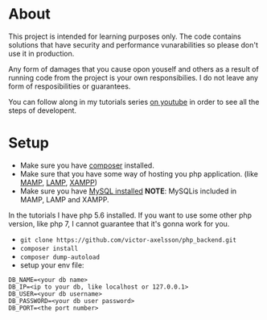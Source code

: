 # About
This project is intended for learning purposes only. The code contains solutions that have security and performance vunarabilities so please don't use it in
production. 

Any form of damages that you cause opon youself and others as a result of running code from the project is your own responsibilies. I do not 
leave any form of resposibilities or guarantees. 

You can follow along in my tutorials series [on youtube](https://www.youtube.com/watch?v=sbDkHuY9p8w&list=PLjxbCynJ0Gd9SEi9RnXOPcaEIhITFtruB&index=1) in order to see all the steps of developent. 

# Setup
- Make sure you have [composer](https://getcomposer.org/doc/00-intro.md) installed.
- Make sure that you have some way of hosting you php application. (like [MAMP](https://www.mamp.info/en/), [LAMP](https://www.digitalocean.com/community/tutorials/how-to-install-linux-apache-mysql-php-lamp-stack-on-ubuntu), [XAMPP](https://www.apachefriends.org/index.html))
- Make sure you have [MySQL installed](https://dev.mysql.com/downloads/installer/) **NOTE**: MySQLis included in MAMP, LAMP and XAMPP.

In the tutorials I have php 5.6 installed. If you want to use some other php version, like php 7, I cannot guarantee that it's gonna work for you.

- `git clone https://github.com/victor-axelsson/php_backend.git`
- `composer install`
- `composer dump-autoload`
- setup your env file: 

```
DB_NAME=<your db name>
DB_IP=<ip to your db, like localhost or 127.0.0.1>
DB_USER=<your db username>
DB_PASSWORD=<your db user password>
DB_PORT=<the port number>
```
